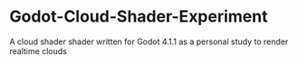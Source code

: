 # Godot-Cloud-Shader-Experiment
A cloud shader shader written for Godot 4.1.1 as a personal study to render realtime clouds
